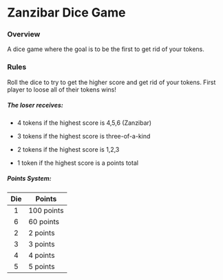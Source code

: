# Zanzibar Dice Game

### Overview

A dice game where the goal is to be the first to get rid of your tokens.

### Rules

Roll the dice to try to get the higher score and get rid of your tokens.
First player to loose all of their tokens wins!

##### The loser receives:

- 4 tokens if the highest score is 4,5,6 (Zanzibar)

- 3 tokens if the highest score is three-of-a-kind

- 2 tokens if the highest score is 1,2,3

- 1 token if the highest score is a points total

##### Points System:
| Die | Points     |
| :-: | ---------- |
| 1   | 100 points |
| 6   | 60 points  |
| 2   | 2 points   |
| 3   | 3 points   |
| 4   | 4 points   |
| 5   | 5 points   |
